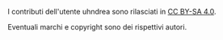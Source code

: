 I contributi dell'utente uhndrea sono rilasciati in [CC BY-SA 4.0](https://creativecommons.org/licenses/by-sa/4.0/deed.it).

Eventuali marchi e copyright sono dei rispettivi autori.
